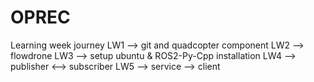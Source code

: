 # OPREC
Learning week journey
LW1 --> git and quadcopter component
LW2 --> flowdrone
LW3 --> setup ubuntu & ROS2-Py-Cpp installation
LW4 --> publisher <--> subscriber
LW5 --> service --> client
